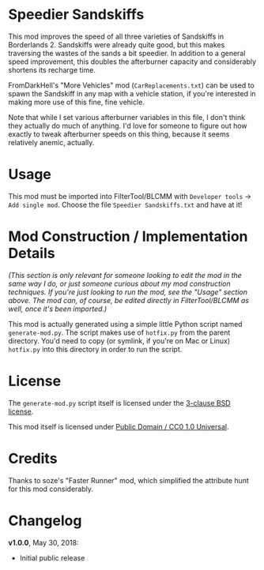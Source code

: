 Speedier Sandskiffs
===================

This mod improves the speed of all three varieties of Sandskiffs in
Borderlands 2.  Sandskiffs were already quite good, but this makes
traversing the wastes of the sands a bit speedier.  In addition to
a general speed improvement, this doubles the afterburner capacity
and considerably shortens its recharge time.

FromDarkHell's "More Vehicles" mod (`CarReplacements.txt`) can be used
to spawn the Sandskiff in any map with a vehicle station, if you're
interested in making more use of this fine, fine vehicle.

Note that while I set various afterburner variables in this file, I
don't think they actually do much of anything.  I'd love for someone
to figure out how exactly to tweak afterburner speeds on this thing,
because it seems relatively anemic, actually.

Usage
=====

This mod must be imported into FilterTool/BLCMM with `Developer tools` ->
`Add single mod`.  Choose the file `Speedier Sandskiffs.txt` and
have at it!

Mod Construction / Implementation Details
=========================================

*(This section is only relevant for someone looking to edit the mod in the
same way I do, or just someone curious about my mod construction techniques.
If you're just looking to run the mod, see the "Usage" section above.  The
mod can, of course, be edited directly in FilterTool/BLCMM as well, once it's
been imported.)*

This mod is actually generated using a simple little Python script named
`generate-mod.py`.  The script makes use of `hotfix.py` from the parent
directory.  You'd need to copy (or symlink, if you're on Mac or Linux)
`hotfix.py` into this directory in order to run the script.

License
=======

The `generate-mod.py` script itself is licensed under the
[3-clause BSD license](https://opensource.org/licenses/BSD-3-Clause).

This mod itself is licensed under
[Public Domain / CC0 1.0 Universal](https://creativecommons.org/publicdomain/zero/1.0/).

Credits
=======

Thanks to soze's "Faster Runner" mod, which simplified the attribute hunt
for this mod considerably.

Changelog
=========

**v1.0.0**, May 30, 2018:
 * Initial public release

